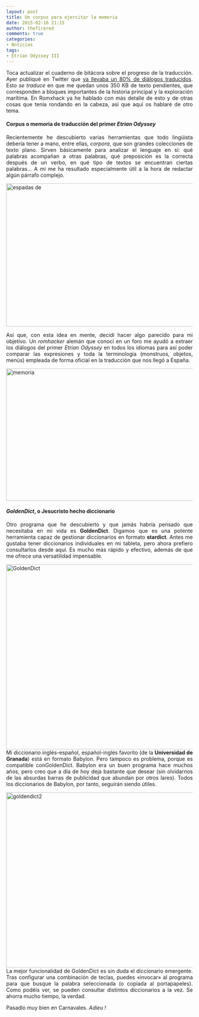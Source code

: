 ```yaml
---
layout: post
title: Un corpus para ejercitar la memoria
date: 2015-02-16 21:15
author: thefirered
comments: true
categories: 
- Noticias
tags:
- Etrian Odyssey III
---
```

<p style="text-align:justify;">Toca actualizar el cuaderno de bitácora sobre el progreso de la traducción. Ayer publiqué en Twitter que <a href="https://twitter.com/EO3es/status/566934482788569088" target="_blank">ya llevaba un 80% de diálogos traducidos</a>. Esto <em>se traduce</em> en que me quedan unos 350 KB de texto pendientes, que corresponden a bloques importantes de la historia principal y la exploración marítima. En Romxhack ya he hablado con más detalle de esto y de otras cosas que tenía rondando en la cabeza, así que aquí os hablaré de otro tema.<!--more--></p>

<h4>Corpus o memoria de traducción del primer <em>Etrian Odyssey</em></h4>
<p style="text-align:justify;">Recientemente he descubierto varias herramientas que todo lingüista debería tener a mano, entre ellas, <em>corpora</em>, que son grandes colecciones de texto plano. Sirven básicamente para analizar el lenguaje en sí: qué palabras acompañan a otras palabras, qué preposición es la correcta después de un verbo, en qué tipo de textos se encuentran ciertas palabras... A mí me ha resultado especialmente útil a la hora de redactar algún párrafo complejo.</p>
<img class="aligncenter size-full wp-image-183" src="https://eo3es.files.wordpress.com/2015/02/espadas-de.png" alt="espadas de" width="608" height="386" />
<p style="text-align:justify;">Así que, con esta idea en mente, decidí hacer algo parecido para mi objetivo. Un <em>romhacker</em> alemán que conocí en un foro me ayudó a extraer los diálogos del primer <em>Etrian Odyssey</em> en todos los idiomas para así poder comparar las expresiones y toda la terminología (monstruos, objetos, menús) empleada de forma oficial en la traducción que nos llegó a España.</p>
<img class="aligncenter size-large wp-image-184" src="https://eo3es.files.wordpress.com/2015/02/memoria.png?w=660" alt="memoria" width="660" height="357" />
<h4 style="text-align:justify;"><em>GoldenDict</em>, o Jesucristo hecho diccionario</h4>
<p style="text-align:justify;">Otro programa que he descubierto y que jamás habría pensado que necesitaba en mi vida es <strong>GoldenDict</strong>. Digamos que es una potente herramienta capaz de gestionar diccionarios en formato <strong>stardict</strong>. Antes me gustaba tener diccionarios individuales en mi tableta, pero ahora prefiero consultarlos desde aquí. Es mucho más rápido y efectivo, además de que me ofrece una versatilidad impensable.</p>
<p style="text-align:justify;"><a href="https://eo3es.files.wordpress.com/2015/02/goldendict.png"><img class="aligncenter size-large wp-image-185" src="https://eo3es.files.wordpress.com/2015/02/goldendict.png?w=660" alt="GoldenDict" width="660" height="499" /></a>Mi diccionario inglés-español, español-inglés favorito (de la <strong>Universidad de Granada</strong>) está en formato Babylon. Pero tampoco es problema, porque es compatible conGoldenDict. Babylon era un buen programa hace muchos años, pero creo que a día de hoy deja bastante que desear (sin olvidarnos de las absurdas barras de publicidad que abundan por otros lares). Todos los diccionarios de Babylon, por tanto, seguirán siendo útiles.</p>
<p style="text-align:justify;"><a href="https://eo3es.files.wordpress.com/2015/02/goldendict2.png"><img class="aligncenter size-large wp-image-186" src="https://eo3es.files.wordpress.com/2015/02/goldendict2.png?w=660" alt="goldendict2" width="660" height="473" /></a>La mejor funcionalidad de GoldenDict es sin duda el diccionario emergente. Tras configurar una combinación de teclas, puedes «invocar» al programa para que busque la palabra seleccionada (o copiada al portapapeles). Como podéis ver, se pueden consultar distintos diccionarios a la vez. Se ahorra mucho tiempo, la verdad.</p>
<p style="text-align:justify;">Pasadlo muy bien en Carnavales. <em>Adieu !</em></p>
